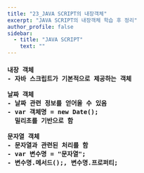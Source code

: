 ```yaml
---
title: "23_JAVA SCRIPT의 내장객체"
excerpt: "JAVA SCRIPT의 내장객체 학습 후 정리"
author_profile: false
sidebar:
  - title: "JAVA SCRIPT"
    text: ""
--- 
```

<h4>
<pre>
내장 객체
- 자바 스크립트가 기본적으로 제공하는 객체<br>
날짜 객체
- 날짜 관련 정보를 얻어올 수 있음
- var 객체명 = new Date();
  밀리초를 기반으로 함<br>
문자열 객체
- 문자열과 관련된 처리를 함
- var 변수명 = "문자열";
- 변수명.메서드();, 변수명.프로퍼티;
</pre>
</h4>
